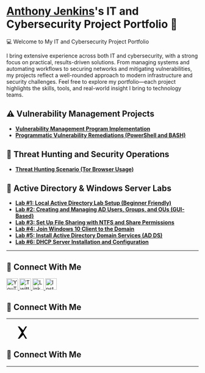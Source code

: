 # <a href="https://www.linkedin.com/in/anthony-jenkins-cyber/">Anthony Jenkins</a>'s IT and Cybersecurity Project Portfolio 🔐

💻 Welcome to My IT and Cybersecurity Project Portfolio

I bring extensive experience across both IT and cybersecurity, with a strong focus on practical, results-driven solutions. From managing systems and automating workflows to securing networks and mitigating vulnerabilities, my projects reflect a well-rounded approach to modern infrastructure and security challenges. Feel free to explore my portfolio—each project highlights the skills, tools, and real-world insight I bring to technology teams.

## ⚠️ Vulnerability Management Projects

- **[Vulnerability Management Program Implementation](https://github.com/techtracker619/vulnerability-management-program/tree/main)**
- **[Programmatic Vulnerability Remediations (PowerShell and BASH)](https://github.com/joshcybertest/programmatic-vulnerability-remediations)**


## 🚨 Threat Hunting and Security Operations

- **[Threat Hunting Scenario (Tor Browser Usage)](https://github.com/joshmadakor0/threat-hunting-scenario-tor)**



## 🧪 Active Directory & Windows Server Labs


- **<u>[Lab #1: Local Active Directory Lab Setup (Beginner Friendly)](https://github.com/techtracker619/adlab)</u>**
- **<u>[Lab #2: Creating and Managing AD Users, Groups, and OUs (GUI-Based)](https://github.com/techtracker619/users)</u>**
- **<u>[Lab #3: Set Up File Sharing with NTFS and Share Permissions](https://github.com/techtracker619/serverfiles)</u>**
- **<u>[Lab #4: Join Windows 10 Client to the Domain](https://github.com/techtracker619/win10)</u>**
- **<u>[Lab #5: Install Active Directory Domain Services (AD DS)](https://github.com/techtracker619/adcs)</u>**
- **<u>[Lab #6: DHCP Server Installation and Configuration](https://github.com/techtracker619/dhcp)</u>**

---

## 🤳 Connect With Me

<p align="left">
  <a href="https://www.youtube.com/c/___________" target="_blank">
    <img alt="YouTube" width="30px" src="https://cdn.jsdelivr.net/npm/simple-icons@v3/icons/youtube.svg" />
  </a>
  <a href="https://twitter.com/___________" target="_blank">
    <img alt="Twitter" width="30px" src="https://cdn.jsdelivr.net/npm/simple-icons@v3/icons/twitter.svg" />
  </a>
  <a href="https://linkedin.com/in/___________" target="_blank">
    <img alt="LinkedIn" width="30px" src="https://cdn.jsdelivr.net/npm/simple-icons@v3/icons/linkedin.svg" />
  </a>
  <a href="https://www.instagram.com/___________" target="_blank">
    <img alt="Instagram" width="30px" src="https://cdn.jsdelivr.net/npm/simple-icons@v3/icons/instagram.svg" />
  </a>
</p>

<!--
<img width="35" alt="image" src="https://github.com/user-attachments/assets/2f41c7cd-5ea8-4475-b451-a37161b6c3fb"> 
<img width="35" alt="image" src="https://github.com/user-attachments/assets/77649969-9910-4994-8b96-74a116cfb2a8">
-->

<!-- 👋 Connect With Me -->
<h2>🤝 Connect With Me</h2>
<hr />

<!-- Social Media Icons Row -->
<div style="display: flex; justify-content: start; align-items: center; gap: 30px; margin-top: 20px;">

  <!-- YouTube -->
  <a href="https://youtube.com/yourchannel" target="_blank" style="text-decoration: none;">
    <i class="fab fa-youtube fa-2x" style="color: black;"></i>
  </a>

  <!-- X (formerly Twitter) -->
  <a href="https://x.com/yourhandle" target="_blank" style="text-decoration: none;">
    <svg xmlns="http://www.w3.org/2000/svg" height="32" viewBox="0 0 512 512" fill="black">
      <path d="M320 0l-96 160L64 0H0l160 256L0 512h64l160-160 96 160h64L224 256 384 0z"/>
    </svg>
  </a>

  <!-- LinkedIn -->
  <a href="https://linkedin.com/in/yourhandle" target="_blank" style="text-decoration: none;">
    <i class="fab fa-linkedin fa-2x" style="color: black;"></i>
  </a>

  <!-- Instagram -->
  <a href="https://instagram.com/yourhandle" target="_blank" style="text-decoration: none;">
    <i class="fab fa-instagram fa-2x" style="color: black;"></i>
  </a>

</div>

<!-- Font Awesome CDN (needed for icons) -->
<link
  rel="stylesheet"
  href="https://cdnjs.cloudflare.com/ajax/libs/font-awesome/6.4.0/css/all.min.css"
/>






<!-- 👋 Connect With Me -->
<h2>🤝 Connect With Me</h2>
<hr />




